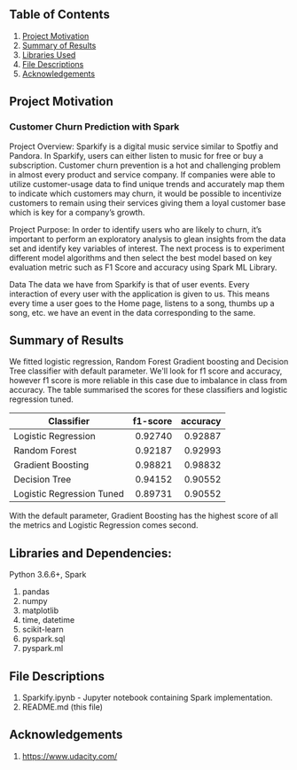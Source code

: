 ## Table of Contents
1. [Project Motivation](#motivation)
2. [Summary of Results](#results)
3. [Libraries Used](#libraries)
4. [File Descriptions](#descriptions)
5. [Acknowledgements](#acknowledgements)

## Project Motivation <a name="motivation"></a>
### Customer Churn Prediction with Spark
Project Overview: Sparkify is a digital music service similar to Spotfiy and Pandora. In Sparkify, users can either listen to music for free or buy a subscription. Customer churn prevention is a hot and challenging problem in almost every product and service company. If companies were able to utilize customer-usage data to find unique trends and accurately map them to indicate which customers may churn, it would be possible to incentivize customers to remain using their services giving them a loyal customer base which is key for a company’s growth.
 
Project Purpose: In order to identify users who are likely to churn, it’s important to perform an exploratory analysis to glean insights from the data set and identify key variables of interest. The next process is to experiment different model algorithms and then select the best model based on key evaluation metric such as F1 Score and accuracy using Spark ML Library.

Data
The data we have from Sparkify is that of user events. Every interaction of every user with the application is given to us. This means every time a user goes to the Home page, listens to a song, thumbs up a song, etc. we have an event in the data corresponding to the same.


## Summary of Results <a name="results"></a>
We fitted logistic regression, Random Forest Gradient boosting and Decision Tree classifier with default parameter. We'll look for f1 score and accuracy, however f1 score is more reliable in this case due to imbalance in class from accuracy. The table summarised the scores for these classifiers and logistic regression tuned.

| Classifier      | f1-score | accuracy |
| -------------   | ------:| -------:|
| Logistic Regression|0.92740|0.92887|
| Random Forest      |0.92187|0.92993|
| Gradient Boosting |0.98821|0.98832|
| Decision Tree|0.94152|0.90552|
| Logistic Regression Tuned|0.89731|0.90552|

With the default parameter, Gradient Boosting has the highest score of all the metrics and Logistic Regression comes second.

## Libraries and Dependencies: <a name="libraries"></a>

Python 3.6.6+, Spark

1. pandas
2. numpy
3. matplotlib
4. time, datetime 
5. scikit-learn
6. pyspark.sql
7. pyspark.ml

## File Descriptions <a name="descriptions"></a>

1. Sparkify.ipynb - Jupyter notebook containing Spark implementation.
2. README.md (this file)

## Acknowledgements <a name="acknowledgements"></a>
1. https://www.udacity.com/
